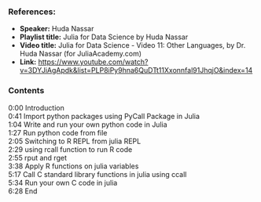 ### References:
- **Speaker:** Huda Nassar
- **Playlist title:** Julia for Data Science by Huda Nassar
- **Video title:** Julia for Data Science - Video 11: Other Languages, by Dr. Huda Nassar (for JuliaAcademy.com)
- **Link:** https://www.youtube.com/watch?v=3DYJiAgApdk&list=PLP8iPy9hna6QuDTt11Xxonnfal91JhqjO&index=14

### Contents
0:00 Introduction  
0:41 Import python packages using PyCall Package in Julia  
1:04 Write and run your own python code in Julia  
1:27 Run python code from file  
2:05 Switching to R REPL from julia REPL  
2:29 using rcall function to run R code  
2:55 rput and rget  
3:38 Apply R functions on julia variables  
5:17 Call C standard library functions in julia using ccall  
5:34 Run your own C code in julia  
6:28 End
